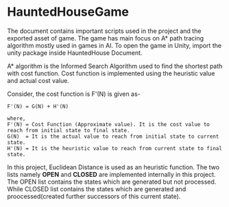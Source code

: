 # HauntedHouseGame

The document contains important scripts used in the project and the exported asset of game. The game has main focus on A* path tracing algorithm mostly used in games in AI. To open the game in Unity, import the unity package inside HauntedHouse Document.

A* algorithm is the Informed Search Algorithm used to find the shortest path with cost function. Cost function is implemented using the heuristic value and actual cost value.

Consider, the cost function is F'(N) is given as-

    F'(N) = G(N) + H'(N)
         
    where, 
    F'(N) = Cost Function (Approximate value). It is the cost value to reach from initial state to final state.
    G(N)  = It is the actual value to reach from initial state to current state.
    H'(N) = It is the heuristic value to reach from current state to final state.
 

In this project, Euclidean Distance is used as an heuristic function. The two lists namely **OPEN** and **CLOSED** are implemented internally in this project. The OPEN list contains the states which are generated but not processed. While CLOSED list contains the states which are generated and proocessed(created further successors of this current state).

